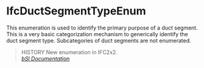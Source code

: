 IfcDuctSegmentTypeEnum
======================
This enumeration is used to identify the primary purpose of a duct segment.
This is a very basic categorization mechanism to generically identify the duct
segment type. Subcategories of duct segments are not enumerated.  
  
> HISTORY  New enumeration in IFC2x2.  
[ _bSI
Documentation_](https://standards.buildingsmart.org/IFC/DEV/IFC4_2/FINAL/HTML/schema/ifchvacdomain/lexical/ifcductsegmenttypeenum.htm)


